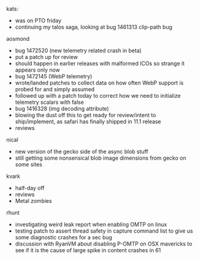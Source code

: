 kats:
 * was on PTO friday
 * continuing my talos saga, looking at bug 1461313 clip-path bug

aosmond
 * bug 1472520 (new telemetry related crash in beta)
  * put a patch up for review
  * should happen in earlier releases with malformed ICOs so strange it appears only now
 * bug 1472145 (WebP telemetry)
  * wrote/landed patches to collect data on how often WebP support is probed for and simply assumed
  * followed up with a patch today to correct how we need to initialize telemetry scalars with false
 * bug 1416328 (img decoding attribute)
  * blowing the dust off this to get ready for review/intent to ship/implement, as safari has finally shipped in 11.1 release
 * reviews

nical
 * new version of the gecko side of the async blob stuff
 * still getting some nonsensical blob image dimensions from gecko on some sites

kvark
 * half-day off
 * reviews
 * Metal zombies

rhunt
 * investigating weird leak report when enabling OMTP on linux
 * testing patch to assert thread safety in capture command list to give us some diagnostic crashes for a sec bug
 * discussion with RyanVM about disabling P-OMTP on OSX mavericks to see if it is the cause of large spike in content crashes in 61
